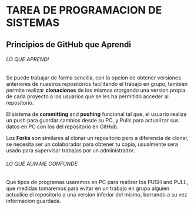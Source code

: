 # TAREA DE PROGRAMACION DE SISTEMAS
## Principios de GitHub que Aprendi
###### LO QUE APRENDI
Se puede trabajar de forma sencilla, con la opcion de obtener versiones anteriores de nuestros repositorios facilitando el trabajo en grupo, tambien permite realizar **clonaciones** de los mismos otorgando una version propia de cada proyecto a los usuarios que se les ha permitido acceder al repositorio.

El sistema de **committing** and **pushing**  funcional tal que, el usuario realiza un push para guardar cambios desde su PC, y Pulls para actualizar sus datos en PC con los del repositorio en GitHub.

Los **Forks** son similares al clonar un repositorio pero a diferencia de  clonar, se necesita ser un colaborador para obtener tu copia, usualmente sera usado para supervisar trabajos por un administrador.
###### LO QUE AUN ME CONFUNDE
Que tipos de programas usaremos en PC para realizar los PUSH and PULL, que medidas tomaremos para evitar en un trabajo en grupo alguien actualice el repositorio a una version inferior del mismo, borrando a su vez informacion guardada.
